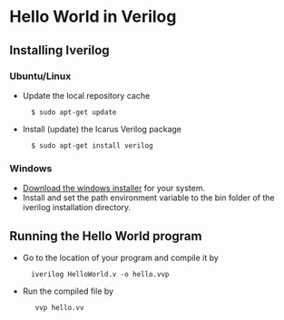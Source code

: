 # Hello World in Verilog
## Installing Iverilog

### Ubuntu/Linux

* Update the local repository cache

        $ sudo apt-get update

* Install (update) the Icarus Verilog package

        $ sudo apt-get install verilog

### Windows
* [Download the windows installer](http://bleyer.org/icarus/) for your system.
* Install and set the path environment variable to the bin folder of the iverilog installation directory. 


## Running the Hello World program
* Go to the location of your program and compile it by

        iverilog HelloWorld.v -o hello.vvp

* Run the compiled file by

         vvp hello.vv


